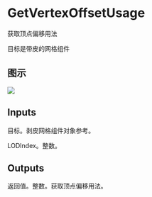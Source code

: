 # GetVertexOffsetUsage

获取顶点偏移用法

目标是带皮的网格组件

## 图示

![]($-20221218-18265317.png)

## Inputs

目标。剥皮网格组件对象参考。

LODIndex。整数。 

## Outputs

返回值。整数。获取顶点偏移用法。
